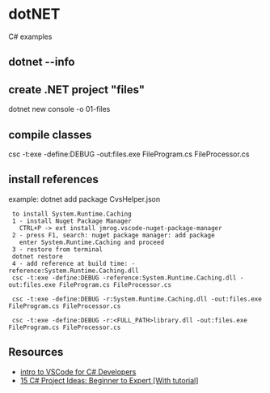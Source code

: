 # dotNET
C# examples

## dotnet --info

## create .NET project "files"
dotnet new console -o 01-files

## compile classes
csc -t:exe -define:DEBUG -out:files.exe FileProgram.cs FileProcessor.cs

## install references

example:
dotnet add package CvsHelper.json

```
 to install System.Runtime.Caching 
 1 - install Nuget Package Manager
   CTRL+P -> ext install jmrog.vscode-nuget-package-manager
 2 - press F1, search: nuget package manager: add package
   enter System.Runtime.Caching and proceed
 3 - restore from terminal
 dotnet restore
 4 - add reference at build time: -reference:System.Runtime.Caching.dll
 csc -t:exe -define:DEBUG -reference:System.Runtime.Caching.dll -out:files.exe FileProgram.cs FileProcessor.cs

 csc -t:exe -define:DEBUG -r:System.Runtime.Caching.dll -out:files.exe FileProgram.cs FileProcessor.cs

 csc -t:exe -define:DEBUG -r:<FULL_PATH>library.dll -out:files.exe FileProgram.cs FileProcessor.cs
```
## Resources

* [intro to VSCode for C# Developers](https://www.youtube.com/watch?v=r5dtl9Uq9V0)
* [15 C# Project Ideas: Beginner to Expert [With tutorial]](https://dev.to/nerdjfpb/15-c-project-ideas-beginner-to-expert-with-tutorial-iio)


